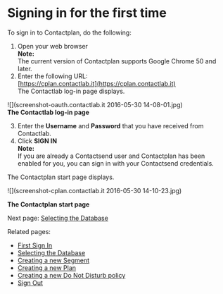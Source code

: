 # Signing in for the first time

To sign in to Contactplan, do the following:  

1. Open your web browser  
  **Note:**  
  The current version of Contactplan supports Google Chrome 50 and later.  
2. Enter the following URL:  
  [https://cplan.contactlab.it](https://cplan.contactlab.it)  
  The Contactlab log-in page displays. 
 
![](screenshot-oauth.contactlab.it 2016-05-30 14-08-01.jpg)  
**The Contactlab log-in page**  
  
3. Enter the **Username** and **Password** that you have received from Contactlab.  
4. Click **SIGN IN**  
  **Note:**  
  If you are already a Contactsend user and Contactplan has been enabled for you, you can sign in with your Contactsend credentials.  

The Contactplan start page displays. 

![](screenshot-cplan.contactlab.it 2016-05-30 14-10-23.jpg)  

**The Contactplan start page**

Next page: [Selecting the Database](selecting_the_database.md)

Related pages:
* [First Sign In](first_sign_in.md)
* [Selecting the Database](selecting_the_database.md)
* [Creating a new Segment](creating_a_new_segment.md)
* [Creating a new Plan](creating_a_new_plan.md)
* [Creating a new Do Not Disturb policy](creating_a_new_do_not_disturb_policy.md) 
* [Sign Out](sign_out.md)







